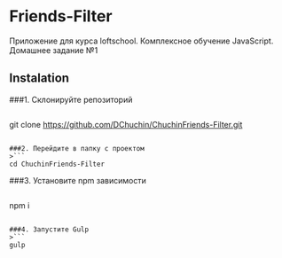 # Friends-Filter

Приложение для курса loftschool. Комплексное обучение JavaScript. Домашнее задание №1

## Instalation

###1. Склонируйте репозиторий
>```
git clone https://github.com/DChuchin/ChuchinFriends-Filter.git
```

###2. Перейдите в папку с проектом
>```
cd ChuchinFriends-Filter
```

###3. Установите npm зависимости
>```
npm i
```

###4. Запустите Gulp
>```
gulp
```
